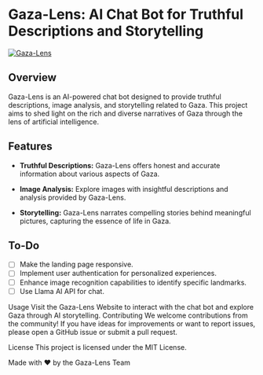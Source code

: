 # Gaza-Lens: AI Chat Bot for Truthful Descriptions and Storytelling

[![Gaza-Lens](https://i.imgur.com/KCQnMa6.png)](https://devfest-batna-2023.netlify.app/chat)

## Overview

Gaza-Lens is an AI-powered chat bot designed to provide truthful descriptions, image analysis, and storytelling related to Gaza. This project aims to shed light on the rich and diverse narratives of Gaza through the lens of artificial intelligence.

## Features

- **Truthful Descriptions:** Gaza-Lens offers honest and accurate information about various aspects of Gaza.
  
- **Image Analysis:** Explore images with insightful descriptions and analysis provided by Gaza-Lens.

- **Storytelling:** Gaza-Lens narrates compelling stories behind meaningful pictures, capturing the essence of life in Gaza.

## To-Do

- [ ] Make the landing page responsive.
- [ ] Implement user authentication for personalized experiences.
- [ ] Enhance image recognition capabilities to identify specific landmarks.
- [ ] Use Llama AI API for chat.

Usage
Visit the Gaza-Lens Website to interact with the chat bot and explore Gaza through AI storytelling.
Contributing
We welcome contributions from the community! If you have ideas for improvements or want to report issues, please open a GitHub issue or submit a pull request.

License
This project is licensed under the MIT License.

Made with ❤️ by the Gaza-Lens Team

